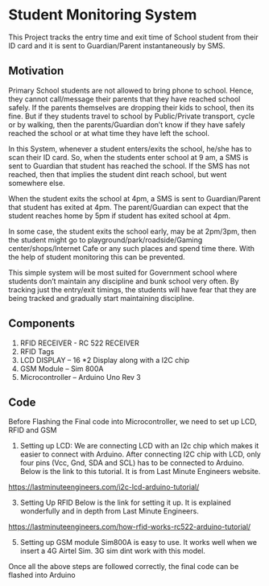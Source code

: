 
# Student Monitoring System

This Project tracks the entry time and exit time of School student from their ID card and it is sent to Guardian/Parent instantaneously by SMS.


## Motivation

Primary School students are not allowed to bring phone to school. Hence, they cannot call/message their parents that they have reached school safely. If the parents themselves are dropping their kids to school, then its fine. But if they students travel to school by Public/Private transport, cycle or by walking, then the parents/Guardian don’t know if they have safely reached the school or at what time they have left the school.

In this System, whenever a student enters/exits the school, he/she has to scan their ID card. So, when the students enter school at 9 am, a SMS is sent to Guardian that student has reached the school. If the SMS has not reached, then that implies the student dint reach school, but went somewhere else.

When the student exits the school at 4pm, a SMS is sent to Guardian/Parent that student has exited at 4pm. The parent/Guardian can expect that the student reaches home by 5pm if student has exited school at 4pm.

In some case, the student exits the school early, may be at 2pm/3pm, then the student might go to playground/park/roadside/Gaming center/shops/Internet Cafe or any such places and spend time there. With the help of student monitoring this can be prevented.

This simple system will be most suited for Government school where students don’t maintain any discipline and bunk school very often. By tracking just the entry/exit timings, the students will have fear that they are being tracked and gradually start maintaining discipline.

## Components

1. RFID RECEIVER - RC 522 RECEIVER
2. RFID Tags
3. LCD DISPLAY – 16 *2 Display along with a I2C chip
4. GSM Module – Sim 800A
5. Microcontroller – Arduino Uno Rev 3

## Code

Before Flashing the Final code into Microcontroller, we need to set up LCD, RFID and GSM

1.	Setting up LCD:
We are connecting LCD with an I2c chip which makes it easier to connect with Arduino.
After connecting I2C chip with LCD, only four pins (Vcc, Gnd, SDA and SCL) has to be connected to Arduino.
Below is the link to this tutorial. It is from Last Minute Engineers website.

https://lastminuteengineers.com/i2c-lcd-arduino-tutorial/

3.	Setting Up RFID
Below is the link for setting it up. It is explained wonderfully and in depth from Last Minute Engineers.

https://lastminuteengineers.com/how-rfid-works-rc522-arduino-tutorial/


5.	Setting up GSM module
Sim800A is easy to use. It works well when we insert a 4G Airtel Sim. 3G sim dint work with this model.


Once all the above steps are followed correctly, the final code can be flashed into Arduino 




